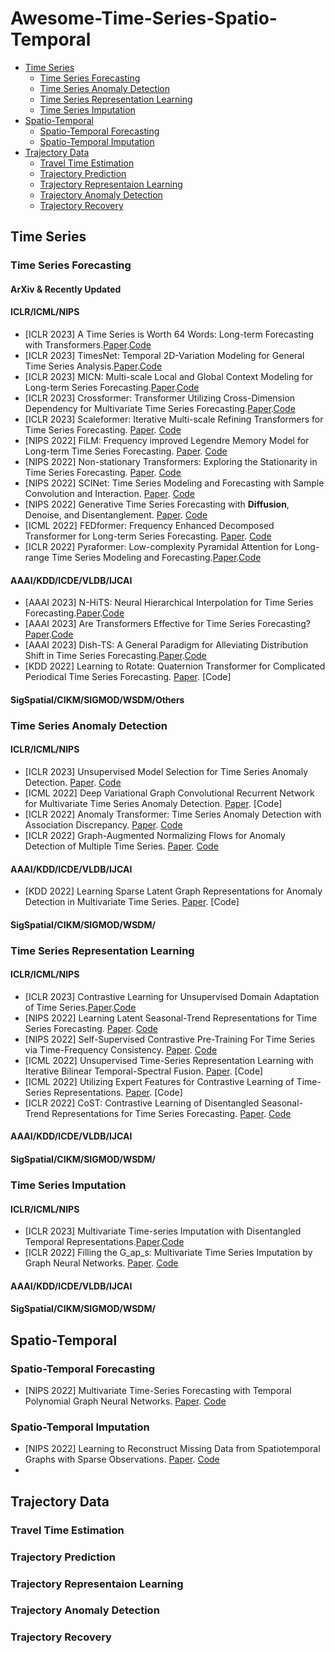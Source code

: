 # Awesome-Time-Series-Spatio-Temporal

- [Time Series](#time-series)
  - [Time Series Forecasting](#time-series-forecasting)
  - [Time Series Anomaly Detection](#time-series-anomaly-detection)
  - [Time Series Representation Learning](#time-series-representation-learning)
  - [Time Series Imputation](#time-series-imputation)
- [Spatio-Temporal](#spatio-temporal)
  - [Spatio-Temporal Forecasting](#spatio-temporal-forecasting)
  - [Spatio-Temporal Imputation](#spatio-temporal-imputation)
- [Trajectory Data](#trajectory-data)
  - [Travel Time Estimation](#travel-time-estimation)
  - [Trajectory Prediction](#trajectory-prediction)
  - [Trajectory Representaion Learning](#trajectory-representaion-learning)
  - [Trajectory Anomaly Detection](#trajectory-anomaly-detection)
  - [Trajectory Recovery](#trajectory-recovery)

## Time Series

### Time Series Forecasting

#### ArXiv & Recently Updated

#### ICLR/ICML/NIPS

- [ICLR 2023] A Time Series is Worth 64 Words: Long-term Forecasting with Transformers.[Paper](https://openreview.net/pdf?id=Jbdc0vTOcol).[Code](https://github.com/yuqinie98/PatchTST)
- [ICLR 2023] TimesNet: Temporal 2D-Variation Modeling for General Time Series Analysis.[Paper](https://openreview.net/pdf?id=ju_Uqw384Oq).[Code](https://github.com/thuml/Time-Series-Library)
- [ICLR 2023] MICN: Multi-scale Local and Global Context Modeling for Long-term Series Forecasting.[Paper](https://openreview.net/pdf?id=zt53IDUR1U).[Code](https://github.com/wanghq21/MICN)
- [ICLR 2023] Crossformer: Transformer Utilizing Cross-Dimension Dependency for Multivariate Time Series Forecasting.[Paper](https://openreview.net/pdf?id=vSVLM2j9eie).[Code](https://github.com/Thinklab-SJTU/Crossformer)
- [ICLR 2023] Scaleformer: Iterative Multi-scale Refining Transformers for Time Series Forecasting. [Paper](https://openreview.net/pdf?id=sCrnllCtjoE). [Code](https://github.com/BorealisAI/scaleformer)
- [NIPS 2022] FiLM: Frequency improved Legendre Memory Model for Long-term Time Series Forecasting. [Paper](https://arxiv.org/abs/2205.08897). [Code](https://github.com/tianzhou2011/FiLM/)
- [NIPS 2022] Non-stationary Transformers: Exploring the Stationarity in Time Series Forecasting. [Paper](https://arxiv.org/abs/2205.14415). [Code](https://github.com/thuml/Nonstationary_Transformers)
- [NIPS 2022] SCINet: Time Series Modeling and Forecasting with Sample Convolution and Interaction. [Paper](https://arxiv.org/pdf/2106.09305.pdf). [Code](https://github.com/cure-lab/SCINet)
- [NIPS 2022] Generative Time Series Forecasting with **Diffusion**, Denoise, and Disentanglement. [Paper](https://arxiv.org/abs/2301.03028). [Code](https://github.com/PaddlePaddle/PaddleSpatial/tree/main/research/D3VAE)
- [ICML 2022] FEDformer: Frequency Enhanced Decomposed Transformer for Long-term Series Forecasting. [Paper](https://arxiv.org/abs/2201.12740). [Code](https://github.com/MAZiqing/FEDformer)
- [ICLR 2022] Pyraformer: Low-complexity Pyramidal Attention for Long-range Time Series Modeling and Forecasting.[Paper](https://openreview.net/pdf?id=0EXmFzUn5I).[Code](https://github.com/ant-research/Pyraformer)

#### AAAI/KDD/ICDE/VLDB/IJCAI

- [AAAI 2023] N-HiTS: Neural Hierarchical Interpolation for Time Series Forecasting.[Paper](https://arxiv.org/abs/2201.12886).[Code](https://github.com/Nixtla/neuralforecast)
- [AAAI 2023] Are Transformers Effective for Time Series Forecasting?[Paper](https://arxiv.org/abs/2205.13504).[Code](https://github.com/cure-lab/LTSF-Linear)
- [AAAI 2023] Dish-TS: A General Paradigm for Alleviating Distribution Shift in Time Series Forecasting.[Paper](https://arxiv.org/abs/2302.14829).[Code](https://github.com/weifantt/Dish-TS)
- [KDD 2022] Learning to Rotate: Quaternion Transformer for Complicated Periodical Time Series Forecasting. [Paper](https://dl.acm.org/doi/abs/10.1145/3534678.3539234). [Code]

#### SigSpatial/CIKM/SIGMOD/WSDM/Others

### Time Series Anomaly Detection

#### ICLR/ICML/NIPS

- [ICLR 2023] Unsupervised Model Selection for Time Series Anomaly Detection. [Paper](https://openreview.net/pdf?id=gOZ_pKANaPW). [Code](https://github.com/mononitogoswami/tsad-model-selection)
- [ICML 2022] Deep Variational Graph Convolutional Recurrent Network for Multivariate Time Series Anomaly Detection. [Paper](https://proceedings.mlr.press/v162/chen22x/chen22x.pdf). [Code]
- [ICLR 2022] Anomaly Transformer: Time Series Anomaly Detection with Association Discrepancy. [Paper](https://openreview.net/pdf?id=LzQQ89U1qm_). [Code](https://github.com/thuml/Anomaly-Transformer)
- [ICLR 2022] Graph-Augmented Normalizing Flows for Anomaly Detection of Multiple Time Series. [Paper](https://arxiv.org/pdf/2202.07857.pdf). [Code](https://github.com/EnyanDai/GANF)

#### AAAI/KDD/ICDE/VLDB/IJCAI

- [KDD 2022] Learning Sparse Latent Graph Representations for Anomaly Detection in Multivariate Time Series. [Paper](https://dl.acm.org/doi/abs/10.1145/3534678.3539117). [Code]

#### SigSpatial/CIKM/SIGMOD/WSDM/

### Time Series Representation Learning

#### ICLR/ICML/NIPS

- [ICLR 2023] Contrastive Learning for Unsupervised Domain Adaptation of Time Series.[Paper](https://openreview.net/pdf?id=xPkJYRsQGM).[Code](https://github.com/oezyurty/CLUDA)
- [NIPS 2022] Learning Latent Seasonal-Trend Representations for Time Series Forecasting. [Paper](https://openreview.net/forum?id=C9yUwd72yy). [Code](https://github.com/zhycs/LaST)
- [NIPS 2022] Self-Supervised Contrastive Pre-Training For Time Series via Time-Frequency Consistency. [Paper](https://arxiv.org/abs/2206.08496). [Code](https://github.com/mims-harvard/TFC-pretraining)
- [ICML 2022] Unsupervised Time-Series Representation Learning with Iterative Bilinear Temporal-Spectral Fusion. [Paper](https://arxiv.org/abs/2202.04770). [Code]
- [ICML 2022] Utilizing Expert Features for Contrastive Learning of Time-Series Representations. [Paper](https://arxiv.org/abs/2206.11517). [Code]
- [ICLR 2022] CoST: Contrastive Learning of Disentangled Seasonal-Trend Representations for Time Series Forecasting. [Paper](https://openreview.net/pdf?id=PilZY3omXV2). [Code](https://github.com/salesforce/CoST)

#### AAAI/KDD/ICDE/VLDB/IJCAI

#### SigSpatial/CIKM/SIGMOD/WSDM/

### Time Series Imputation

#### ICLR/ICML/NIPS

- [ICLR 2023] Multivariate Time-series Imputation with Disentangled Temporal Representations.[Paper](https://openreview.net/pdf?id=rdjeCNUS6TG).[Code](https://github.com/liuwj2000/TIDER)
- [ICLR 2022] Filling the G_ap_s: Multivariate Time Series Imputation by Graph Neural Networks. [Paper](https://arxiv.org/pdf/2108.00298.pdf). [Code](https://github.com/Graph-Machine-Learning-Group/grin)

#### AAAI/KDD/ICDE/VLDB/IJCAI

#### SigSpatial/CIKM/SIGMOD/WSDM/

## Spatio-Temporal

### Spatio-Temporal Forecasting

- [NIPS 2022] Multivariate Time-Series Forecasting with Temporal Polynomial Graph Neural Networks. [Paper](https://papers.nips.cc/paper_files/paper/2022/hash/7b102c908e9404dd040599c65db4ce3e-Abstract-Conference.html). [Code](https://github.com/zyplanet/TPGNN)

### Spatio-Temporal Imputation

- [NIPS 2022] Learning to Reconstruct Missing Data from Spatiotemporal Graphs with Sparse Observations. [Paper](https://arxiv.org/abs/2205.13479). [Code](https://github.com/Graph-Machine-Learning-Group/spin)
- 

## Trajectory Data

### Travel Time Estimation

### Trajectory Prediction

### Trajectory Representaion Learning

### Trajectory Anomaly Detection

### Trajectory Recovery
